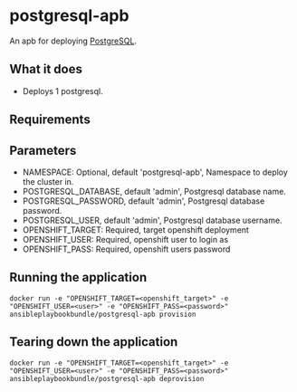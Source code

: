 postgresql-apb
======================

An apb for deploying [PostgreSQL](https://www.postgresql.org).  

## What it does
* Deploys 1 postgresql.

## Requirements

## Parameters
* NAMESPACE: Optional, default 'postgresql-apb', Namespace to deploy the cluster in.
* POSTGRESQL_DATABASE, default 'admin', Postgresql database name.
* POSTGRESQL_PASSWORD, default 'admin', Postgresql database password.
* POSTGRESQL_USER, default 'admin', Postgresql database username.
* OPENSHIFT_TARGET: Required, target openshift deployment
* OPENSHIFT_USER: Required, openshift user to login as
* OPENSHIFT_PASS: Required, openshift users password

## Running the application
`docker run -e "OPENSHIFT_TARGET=<openshift_target>" -e "OPENSHIFT_USER=<user>" -e "OPENSHIFT_PASS=<password>" ansibleplaybookbundle/postgresql-apb provision`

## Tearing down the application
`docker run -e "OPENSHIFT_TARGET=<openshift_target>" -e "OPENSHIFT_USER=<user>" -e "OPENSHIFT_PASS=<password>" ansibleplaybookbundle/postgresql-apb deprovision`
